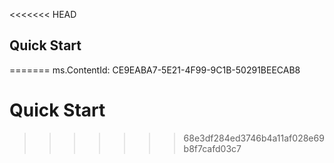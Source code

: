 ﻿<<<<<<< HEAD


## Quick Start ##
=======
ms.ContentId: CE9EABA7-5E21-4F99-9C1B-50291BEECAB8

# Quick Start #
>>>>>>> 68e3df284ed3746b4a11af028e69b8f7cafd03c7
